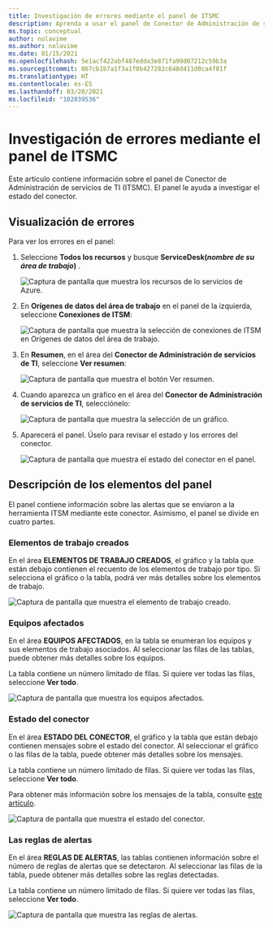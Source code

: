 ```yaml
---
title: Investigación de errores mediante el panel de ITSMC
description: Aprenda a usar el panel de Conector de Administración de servicios de TI para investigar los errores.
ms.topic: conceptual
author: nolavime
ms.author: nolavime
ms.date: 01/15/2021
ms.openlocfilehash: 5e1acf422abf487edda3e871fa99d07212c59b3a
ms.sourcegitcommit: 867cb1b7a1f3a1f0b427282c648d411d0ca4f81f
ms.translationtype: HT
ms.contentlocale: es-ES
ms.lasthandoff: 03/20/2021
ms.locfileid: "102039536"
---
```

# <a name="investigate-errors-by-using-the-itsmc-dashboard"></a>Investigación de errores mediante el panel de ITSMC

Este artículo contiene información sobre el panel de Conector de Administración de servicios de TI (ITSMC). El panel le ayuda a investigar el estado del conector.

## <a name="view-errors"></a>Visualización de errores

Para ver los errores en el panel:

1. Seleccione **Todos los recursos** y busque **ServiceDesk(*nombre de su área de trabajo*)** .

   ![Captura de pantalla que muestra los recursos de lo servicios de Azure.](media/itsmc-definition/create-new-connection-from-resource.png)

2. En **Orígenes de datos del área de trabajo** en el panel de la izquierda, seleccione **Conexiones de ITSM**:

   ![Captura de pantalla que muestra la selección de conexiones de ITSM en Orígenes de datos del área de trabajo.](media/itsmc-overview/add-new-itsm-connection.png)

3. En **Resumen**, en el área del **Conector de Administración de servicios de TI**, seleccione **Ver resumen**:

   ![Captura de pantalla que muestra el botón Ver resumen.](media/itsmc-resync-servicenow/dashboard-view-summary.png)

4. Cuando aparezca un gráfico en el área del **Conector de Administración de servicios de TI**, selecciónelo:

   ![Captura de pantalla que muestra la selección de un gráfico.](media/itsmc-resync-servicenow/dashboard-graph-click.png)

5. Aparecerá el panel. Úselo para revisar el estado y los errores del conector.
   
   ![Captura de pantalla que muestra el estado del conector en el panel.](media/itsmc-resync-servicenow/connector-dashboard.png)

## <a name="understand-dashboard-elements"></a>Descripción de los elementos del panel

El panel contiene información sobre las alertas que se enviaron a la herramienta ITSM mediante este conector. Asimismo, el panel se divide en cuatro partes.

### <a name="created-work-items"></a>Elementos de trabajo creados 

En el área **ELEMENTOS DE TRABAJO CREADOS**, el gráfico y la tabla que están debajo contienen el recuento de los elementos de trabajo por tipo. Si selecciona el gráfico o la tabla, podrá ver más detalles sobre los elementos de trabajo.

![Captura de pantalla que muestra el elemento de trabajo creado.](media/itsmc-resync-servicenow/itsm-dashboard-workitems.png)

### <a name="affected-computers"></a>Equipos afectados 

En el área **EQUIPOS AFECTADOS**, en la tabla se enumeran los equipos y sus elementos de trabajo asociados. Al seleccionar las filas de las tablas, puede obtener más detalles sobre los equipos.

La tabla contiene un número limitado de filas. Si quiere ver todas las filas, seleccione **Ver todo**.

![Captura de pantalla que muestra los equipos afectados.](media/itsmc-resync-servicenow/itsm-dashboard-impacted-comp.png)

### <a name="connector-status"></a>Estado del conector 

En el área **ESTADO DEL CONECTOR**, el gráfico y la tabla que están debajo contienen mensajes sobre el estado del conector. Al seleccionar el gráfico o las filas de la tabla, puede obtener más detalles sobre los mensajes.

La tabla contiene un número limitado de filas. Si quiere ver todas las filas, seleccione **Ver todo**.

Para obtener más información sobre los mensajes de la tabla, consulte [este artículo](itsmc-dashboard-errors.md).

![Captura de pantalla que muestra el estado del conector.](media/itsmc-resync-servicenow/itsm-dashboard-connector-status.png)

### <a name="alert-rules"></a>Las reglas de alertas 

En el área **REGLAS DE ALERTAS**, las tablas contienen información sobre el número de reglas de alertas que se detectaron. Al seleccionar las filas de la tabla, puede obtener más detalles sobre las reglas detectadas.
    
La tabla contiene un número limitado de filas. Si quiere ver todas las filas, seleccione **Ver todo**.

![Captura de pantalla que muestra las reglas de alertas.](media/itsmc-resync-servicenow/itsm-dashboard-alert-rules.png)
